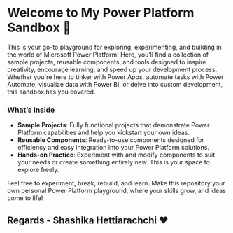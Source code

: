 # Welcome to My Power Platform Sandbox 🚀

This is your go-to playground for exploring, experimenting, and building in the world of Microsoft Power Platform! Here, you’ll find a collection of sample projects, reusable components, and tools designed to inspire creativity, encourage learning, and speed up your development process. Whether you're here to tinker with Power Apps, automate tasks with Power Automate, visualize data with Power BI, or delve into custom development, this sandbox has you covered.

### What’s Inside
- **Sample Projects**: Fully functional projects that demonstrate Power Platform capabilities and help you kickstart your own ideas.
- **Reusable Components**: Ready-to-use components designed for efficiency and easy integration into your Power Platform solutions.
- **Hands-on Practice**: Experiment with and modify components to suit your needs or create something entirely new. This is your space to explore freely.

Feel free to experiment, break, rebuild, and learn. Make this repository your own personal Power Platform playground, where your skills grow, and ideas come to life!


## Regards - Shashika Hettiarachchi ❤️
